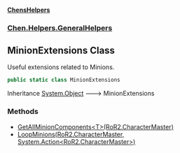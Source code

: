 
#### [ChensHelpers](./index 'index')

### [Chen.Helpers.GeneralHelpers](./ETEQ0RLckShPNesJc2reiw 'Chen.Helpers.GeneralHelpers')

## MinionExtensions Class
Useful extensions related to Minions.  
```csharp
public static class MinionExtensions
```
Inheritance [System.Object](https://docs.microsoft.com/en-us/dotnet/api/System.Object 'System.Object') &#129106; MinionExtensions  

### Methods
- [GetAllMinionComponents&lt;T&gt;(RoR2.CharacterMaster)](./Dyp9PVWC+pbCn7SPgqQsMA 'Chen.Helpers.GeneralHelpers.MinionExtensions.GetAllMinionComponents&lt;T&gt;(RoR2.CharacterMaster)')
- [LoopMinions(RoR2.CharacterMaster, System.Action&lt;RoR2.CharacterMaster&gt;)](./R2rFzJ7LeREdJR5p5PFNBg 'Chen.Helpers.GeneralHelpers.MinionExtensions.LoopMinions(RoR2.CharacterMaster, System.Action&lt;RoR2.CharacterMaster&gt;)')
